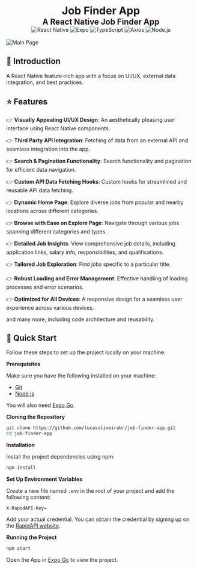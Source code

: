 <div align="center">
  <h1 align="center" style="font-size: 2em; font-weight: bold; margin: 0;">Job Finder App</h1>
  <h3 align="center" style="font-size: 1.5em; margin: 0;">A React Native Job Finder App</h3>
  <div>
    <img src="https://img.shields.io/badge/React_Native-%2320232a.svg?style=for-the-badge&logo=react&logoColor=%2361DAFB" alt="React Native" />
    <img src="https://img.shields.io/badge/-Expo-black?style=for-the-badge&logoColor=white&logo=expo&color=000020" alt="Expo" />
    <img src="https://img.shields.io/badge/Typescript-%23007ACC.svg?style=for-the-badge&logo=typescript&logoColor=white" alt="TypeScript" />
    <img src="https://img.shields.io/badge/axios-5A29E4?style=for-the-badge&logo=axios&logoColor=white" alt="Axios" />
    <img src="https://img.shields.io/badge/Node.js-339933?style=for-the-badge&logo=Node.js&logoColor=white" alt="Node.js" />
  </div>
</div>

<br />

<img src="https://github.com/user-attachments/assets/b18b05c8-dd49-437e-a18b-31cf41400a7b" alt="Main Page" />

## <a name="introduction">📖 Introduction</a>

A React Native feature-rich app with a focus on UI/UX, external data integration, and best practices.

## <a name="features">⭐ Features</a>

👉 **Visually Appealing UI/UX Design**: An aesthetically pleasing user interface using React Native components.

👉 **Third Party API Integration**: Fetching of data from an external API and seamless integration into the app.

👉 **Search & Pagination Functionality**: Search functionality and pagination for efficient data navigation.

👉 **Custom API Data Fetching Hooks**: Custom hooks for streamlined and reusable API data fetching.

👉 **Dynamic Home Page**: Explore diverse jobs from popular and nearby locations across different categories.

👉 **Browse with Ease on Explore Page**: Navigate through various jobs spanning different categories and types.

👉 **Detailed Job Insights**: View comprehensive job details, including application links, salary info, responsibilities, and qualifications.

👉 **Tailored Job Exploration**: Find jobs specific to a particular title.

👉 **Robust Loading and Error Management**: Effective handling of loading processes and error scenarios.

👉 **Optimized for All Devices**: A responsive design for a seamless user experience across various devices.

and many more, including code architecture and reusability.

## <a name="quick-start">🚀 Quick Start</a>

Follow these steps to set up the project locally on your machine.

**Prerequisites**

Make sure you have the following installed on your machine:

- [Git](https://git-scm.com/)
- [Node.js](https://nodejs.org/en)

You will also need [Expo Go](https://expo.dev/go).

**Cloning the Repository**

```bash
git clone https://github.com/lucasoliveirabr/job-finder-app.git
cd job-finder-app
```

**Installation**

Install the project dependencies using npm:

```bash
npm install
```

**Set Up Environment Variables**

Create a new file named `.env` in the root of your project and add the following content:

```env
X-RapidAPI-Key=
```

Add your actual credential. You can obtain the credential by signing up on the [RapidAPI website](https://rapidapi.com/letscrape-6bRBa3QguO5/api/jsearch).

**Running the Project**

```bash
npm start
```

Open the App in [Expo Go](https://expo.dev/go) to view the project.
